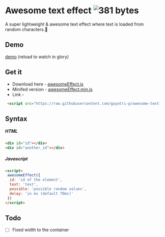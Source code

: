 # Awesome text effect ![381 bytes](https://img.shields.io/badge/size-381%20bytes-blue.svg)
A super lightweight & awesome text effect where text is loaded from random characters.🤬

## Demo
[demo](https://gayatri-p.github.io/awesome-text-effect/) (reload to watch in glory)

## Get it
- Download here - [awesomeEffect.js](https://raw.githubusercontent.com/gayatri-p/awesome-text-effect/master/awesomeEffect.js)
- Minifed version - [awesomeEffect.min.js](https://raw.githubusercontent.com/gayatri-p/awesome-text-effect/master/awesomeEffect.min.js)
- Link - 
```html
 <script src="https://raw.githubusercontent.com/gayatri-p/awesome-text-effect/master/awesomeEffect.min.js"></script>
```


## Syntax
##### HTML
```html
<div id="id"></div>
<div id="another_id"></div>
```
##### Javascript
``` html
<script>
 awesomeEffect({
  id: 'id of the element',
  text: 'text',
  possible: 'possible random values',
  delay: 'in ms (default 70ms)'
 })
</script>
```

## Todo
- [ ] Fixed width to the container

